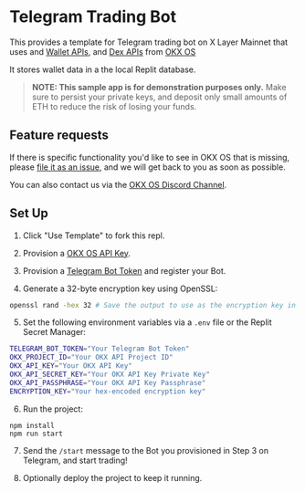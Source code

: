 # Telegram Trading Bot

This provides a template for Telegram trading bot on X Layer Mainnet that uses and [Wallet APIs](https://docs.cdp.coinbase.com/mpc-wallet/docs/welcome), and [Dex APIs](https://www.okx.com/web3/build/docs/waas/dex-introduction) from  [OKX OS]([https://www.okx.com/web3/build/docs/waas/okx-waas-what-is-waas](https://www.okx.com/web3/build)) 

It stores wallet data in a the local Replit database.

> **NOTE: This sample app is for demonstration purposes only.** Make sure to persist your
> private keys, and deposit only small amounts of ETH to reduce the risk of losing your funds.


<!-- **Secure your wallet using [best practices](https://docs.cdp.coinbase.com/mpc-wallet/docs/wallets#securing-a-wallet). In production, you should [use the 2-of-2 CDP Server-Signer](https://docs.cdp.coinbase.com/mpc-wallet/docs/serversigners) with [IP whitelisting for your API key](https://docs.cdp.coinbase.com/developer-platform/docs/cdp-key-security) for increased security.** -->


## Feature requests

If there is specific functionality you'd like to see in OKX OS that is missing,
please [file it as an issue](https://github.com/okx/js-wallet-sdk/issues), and we will get back to you as soon as possible.

You can also contact us via the [OKX OS Discord Channel](https://discord.com/channels/1260193012223578164/1267467417848643585).

## Set Up

1. Click "Use Template" to fork this repl.

2. Provision a [OKX OS API Key](https://www.okx.com/web3/build/dev-portal).
3. Provision a [Telegram Bot Token](https://core.telegram.org/bots/tutorial) and register your Bot.
4. Generate a 32-byte encryption key using OpenSSL:

```bash
openssl rand -hex 32 # Save the output to use as the encryption key in Step 5.
```

5. Set the following environment variables via a `.env` file or the Replit Secret Manager:

```bash
TELEGRAM_BOT_TOKEN="Your Telegram Bot Token"
OKX_PROJECT_ID="Your OKX API Project ID"
OKX_API_KEY="Your OKX API Key"
OKX_API_SECRET_KEY="Your OKX API Key Private Key"
OKX_API_PASSPHRASE="Your OKX API Key Passphrase"
ENCRYPTION_KEY="Your hex-encoded encryption key"
```

6. Run the project:

```
npm install
npm run start
```

7. Send the `/start` message to the Bot you provisioned in Step 3 on Telegram, and start trading!

8. Optionally deploy the project to keep it running.